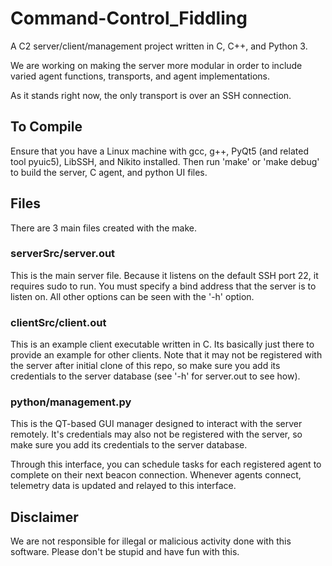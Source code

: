 # Command-Control_Fiddling
A C2 server/client/management project written in C, C++, and Python 3.

We are working on making the server more modular in order to include varied agent functions, transports, and agent implementations. 

As it stands right now, the only transport is over an SSH connection. 


## To Compile
Ensure that you have a Linux machine with gcc, g++, PyQt5 (and related tool pyuic5), LibSSH, and Nikito installed. Then run 'make' or 'make debug' to build the server, C agent, and python UI files.

## Files
There are 3 main files created with the make.
### serverSrc/server.out
This is the main server file. Because it listens on the default SSH port 22, it requires sudo to run. You must specify a bind address that the server is to listen on. All other options can be seen with the '-h' option.
### clientSrc/client.out
This is an example client executable written in C. Its basically just there to provide an example for other clients. Note that it may not be registered with the server after initial clone of this repo, so make sure you add its credentials to the server database (see '-h' for server.out to see how).
### python/management.py
This is the QT-based GUI manager designed to interact with the server remotely. It's credentials may also not be registered with the server, so make sure you add its credentials to the server database. 

Through this interface, you can schedule tasks for each registered agent to complete on their next beacon connection. Whenever agents connect, telemetry data is updated and relayed to this interface.

## Disclaimer
We are not responsible for illegal or malicious activity done with this software. Please don't be stupid and have fun with this.